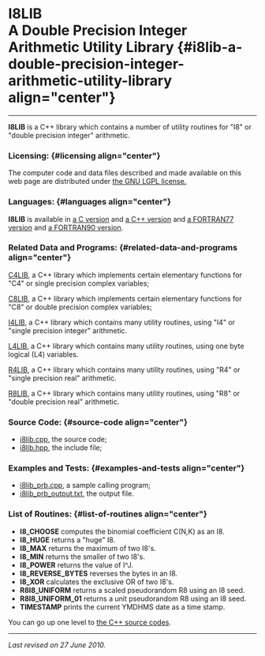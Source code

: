 I8LIB\
A Double Precision Integer Arithmetic Utility Library {#i8lib-a-double-precision-integer-arithmetic-utility-library align="center"}
=====================================================

------------------------------------------------------------------------

**I8LIB** is a C++ library which contains a number of utility routines
for "I8" or "double precision integer" arithmetic.

### Licensing: {#licensing align="center"}

The computer code and data files described and made available on this
web page are distributed under [the GNU LGPL
license.](../../txt/gnu_lgpl.txt)

### Languages: {#languages align="center"}

**I8LIB** is available in [a C version](../../c_src/i8lib/i8lib.md)
and [a C++ version](../../master/i8lib/i8lib.md) and [a FORTRAN77
version](../../f77_src/i8lib/i8lib.md) and [a FORTRAN90
version](../../f_src/i8lib/i8lib.md).

### Related Data and Programs: {#related-data-and-programs align="center"}

[C4LIB](../../master/c4lib/c4lib.md), a C++ library which implements
certain elementary functions for "C4" or single precision complex
variables;

[C8LIB](../../master/c8lib/c8lib.md), a C++ library which implements
certain elementary functions for "C8" or double precision complex
variables;

[I4LIB](../../master/i4lib/i4lib.md), a C++ library which contains
many utility routines, using "I4" or "single precision integer"
arithmetic.

[L4LIB](../../master/l4lib/l4lib.md), a C++ library which contains
many utility routines, using one byte logical (L4) variables.

[R4LIB](../../master/r4lib/r4lib.md), a C++ library which contains
many utility routines, using "R4" or "single precision real" arithmetic.

[R8LIB](../../master/r8lib/r8lib.md), a C++ library which contains
many utility routines, using "R8" or "double precision real" arithmetic.

### Source Code: {#source-code align="center"}

-   [i8lib.cpp](i8lib.cpp), the source code;
-   [i8lib.hpp](i8lib.hpp), the include file;

### Examples and Tests: {#examples-and-tests align="center"}

-   [i8lib\_prb.cpp](i8lib_prb.cpp), a sample calling program;
-   [i8lib\_prb\_output.txt](i8lib_prb_output.txt), the output file.

### List of Routines: {#list-of-routines align="center"}

-   **I8\_CHOOSE** computes the binomial coefficient C(N,K) as an I8.
-   **I8\_HUGE** returns a "huge" I8.
-   **I8\_MAX** returns the maximum of two I8's.
-   **I8\_MIN** returns the smaller of two I8's.
-   **I8\_POWER** returns the value of I\^J.
-   **I8\_REVERSE\_BYTES** reverses the bytes in an I8.
-   **I8\_XOR** calculates the exclusive OR of two I8's.
-   **R8I8\_UNIFORM** returns a scaled pseudorandom R8 using an I8 seed.
-   **R8I8\_UNIFORM\_01** returns a unit pseudorandom R8 using an I8
    seed.
-   **TIMESTAMP** prints the current YMDHMS date as a time stamp.

You can go up one level to [the C++ source codes](../cpp_src.md).

------------------------------------------------------------------------

*Last revised on 27 June 2010.*
